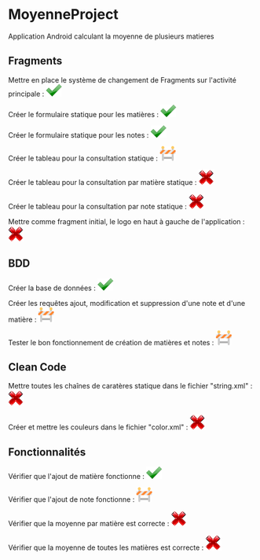 # MoyenneProject
Application Android calculant la moyenne de plusieurs matieres


## Fragments

Mettre en place le système de changement de Fragments sur l'activité principale : ![alt text][logook]

Créer le formulaire statique pour les matières : ![alt text][logook]

Créer le formulaire statique pour les notes : ![alt text][logook]

Créer le tableau pour la consultation statique : ![alt text][logokook]

Créer le tableau pour la consultation par matière statique : ![alt text][logoko]

Créer le tableau pour la consultation par note statique : ![alt text][logoko]

Mettre comme fragment initial, le logo en haut à gauche de l'application : ![alt text][logoko]

## BDD

Créer la base de données : ![alt text][logook]

Créer les requêtes ajout, modification et suppression d'une note et d'une matière : ![alt text][logokook]

Tester le bon fonctionnement de création de matières et notes : ![alt text][logokook]

## Clean Code

Mettre toutes les chaînes de caratères statique dans le fichier "string.xml" : ![alt text][logoko]

Créer et mettre les couleurs dans le fichier "color.xml" : ![alt text][logoko]

## Fonctionnalités

Vérifier que l'ajout de matière fonctionne : ![alt text][logook]

Vérifier que l'ajout de note fonctionne : ![alt text][logokook]

Vérifier que la moyenne par matière est correcte : ![alt text][logoko]

Vérifier que la moyenne de toutes les matières est correcte : 
![alt text][logoko]

[logoko]:https://github.com/izyj/MoyenneProject/blob/master/doc/ko.png "KO"
[logook]:https://github.com/izyj/MoyenneProject/blob/master/doc/ok.png "OK"
[logokook]:https://github.com/izyj/MoyenneProject/blob/master/doc/okko.png "EN CONSTRUCTION"
